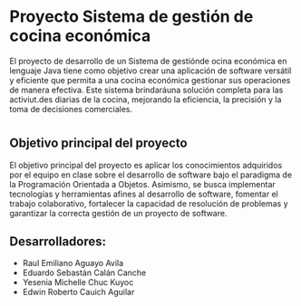# Proyecto Sistema de gestión de cocina económica
El proyecto de desarrollo de un Sistema de gestiónde ocina económica en lenguaje Java tiene como objetivo crear una aplicación de software versátil y eficiente que permita a una cocina económica gestionar sus operaciones de manera efectiva. Este sistema brindaráuna solución completa para las activiut.des diarias de la cocina, mejorando la eficiencia, la precisión y la toma de decisiones comerciales.

#

## Objetivo principal del proyecto
El objetivo principal del proyecto es aplicar los conocimientos adquiridos por el equipo en clase sobre el desarrollo de software bajo el paradigma de la Programación Orientada a Objetos. Asimismo, se busca implementar tecnologías y herramientas afines al desarrollo de software, fomentar el trabajo colaborativo, fortalecer la capacidad de resolución de problemas y garantizar la correcta gestión de un proyecto de software.



## **Desarrolladores:**
- Raul Emiliano Aguayo Avila
- Eduardo Sebastán Calán Canche
- Yesenia Michelle Chuc Kuyoc
- Edwin Roberto Cauich Aguilar